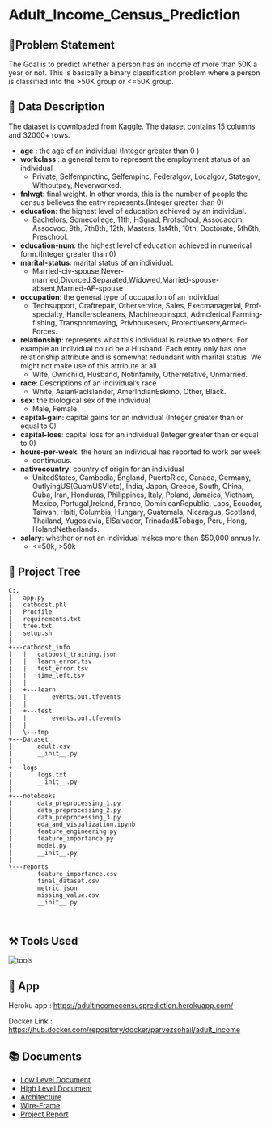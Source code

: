 # Adult_Income_Census_Prediction

## 🎯Problem Statement

The Goal is to predict whether a person has an income of more than 50K a year or not. This is basically a binary classification problem where a person is classified into the >50K group or <=50K group.

## 📝 Data Description
The dataset is downloaded from [Kaggle](https://www.kaggle.com/overload10/adult-census-dataset).
The dataset contains 15 columns and 32000+ rows.

* **age** : the age of an individual (Integer greater than 0 )
* **workclass** : a general term to represent the employment status of an individual 
     * Private, Self­emp­not­inc, Self­emp­inc, Federal­gov, Local­gov, State­gov, Without­pay, Never­worked.
* **fnlwgt**: final weight. In other words, this is the number of people the census believes the entry represents.(Integer greater than 0)
* **education**: the highest level of education achieved by an individual.
     * Bachelors, Some­college, 11th, HS­grad, Prof­school, Assoc­acdm, Assoc­voc, 9th, 7th­8th, 12th, Masters, 1st­4th, 10th, Doctorate, 5th­6th, Preschool.
* **education-num**: the highest level of education achieved in numerical form.(Integer greater than 0)
* **marital-status**: marital status of an individual. 
     * Married-civ-spouse,Never-married,Divorced,Separated,Widowed,Married-spouse-absent,Married-AF-spouse
* **occupation**: the general type of occupation of an individual
     * Tech­support, Craft­repair, Other­service, Sales, Exec­managerial, Prof­specialty, Handlers­cleaners, Machine­op­inspct, Adm­clerical,Farming­fishing,      Transport­moving, Priv­house­serv, Protective­serv,Armed­Forces.
* **relationship**: represents what this individual is relative to others. For example an individual could be a Husband. Each entry only has one relationship attribute and is somewhat redundant with marital status. We might not make use of this attribute at all
     * Wife, Own­child, Husband, Not­in­family, Other­relative, Unmarried.
* **race**: Descriptions of an individual’s race
     * White, Asian­Pac­Islander, Amer­Indian­Eskimo, Other, Black.
* **sex**: the biological sex of the individual
     * Male, Female
* **capital-gain**: capital gains for an individual (Integer greater than or equal to 0)
* **capital-loss**: capital loss for an individual (Integer greater than or equal to 0)
* **hours-per-week**: the hours an individual has reported to work per week
     * continuous.
* **native­country**: country of origin for an individual
     * United­States, Cambodia, England, Puerto­Rico, Canada, Germany, Outlying­US(Guam­USVI­etc), India, Japan, Greece, South, China, Cuba, Iran, Honduras, Philippines, Italy, Poland, Jamaica, Vietnam, Mexico, Portugal,Ireland, France, Dominican­Republic, Laos, Ecuador, Taiwan, Haiti, Columbia, Hungary, Guatemala, Nicaragua, Scotland, Thailand, Yugoslavia, El­Salvador, Trinadad&Tobago, Peru, Hong, Holand­Netherlands.
* **salary**: whether or not an individual makes more than $50,000 annually.
     * <=50k, >50k

## 🌲 Project Tree
```
C:.
|   app.py
|   catboost.pkl
|   Procfile
|   requirements.txt
|   tree.txt
|   setup.sh
|   
+---catboost_info
|   |   catboost_training.json
|   |   learn_error.tsv
|   |   test_error.tsv
|   |   time_left.tsv
|   |   
|   +---learn
|   |       events.out.tfevents
|   |       
|   +---test
|   |       events.out.tfevents
|   |       
|   \---tmp
+---Dataset
|       adult.csv
|       __init__.py
|       
+---logs
|       logs.txt
|       __init__.py
|       
+---notebooks
|       data_preprocessing_1.py
|       data_preprocessing_2.py
|       data_preprocessing_3.py
|       eda_and_visualization.ipynb
|       feature_engineering.py
|       feature_importance.py
|       model.py
|       __init__.py
|       
\---reports
        feature_importance.csv
        final_dataset.csv
        metric.json
        missing_value.csv
        __init__.py
        


```
## ⚒️ Tools Used
![tools](https://user-images.githubusercontent.com/66157611/141407554-a6069329-6e50-472a-a1df-faf7d3632ca2.png)


## 🌟 App

Heroku app : https://adultincomecensusprediction.herokuapp.com/

Docker Link : https://hub.docker.com/repository/docker/parvezsohail/adult_income

## 📚 Documents

* [Low Level Document](https://docs.google.com/document/d/1KHWTLc4PxIS1sLbTDzVqHoTuPiQ8E7RROBhcHN59QmI/edit?usp=sharing) 
* [High Level Document](https://docs.google.com/document/d/1xqPXlFPq7SO585L6SDi70onvR6sWTS_u3k5YiBpwZSw/edit?usp=sharing)
* [Architecture](https://docs.google.com/document/d/1sR6sR8XdLQEjRRs0p-7jSfDM5bpn99e7iwRcBAvKrJE/edit?usp=sharing)
* [Wire-Frame](https://docs.google.com/document/d/1knr34dMbRXUsFhEoDDnK33nCeOLYiecQyJPUwtAKk4U/edit?usp=sharing)
* [Project Report](https://docs.google.com/presentation/d/1EVppowHrIWFzP8V7214pKj7yKKEq5BVkrsNWlMzA_G4/edit?usp=sharing)
